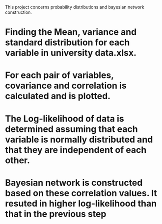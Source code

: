 This project concerns probability distributions and bayesian network construction.

# Finding the Mean, variance and standard distribution for each variable in university data.xlsx.
# For each pair of variables, covariance and correlation is calculated and is plotted.
# The Log-likelihood of data is determined assuming that each variable is normally distributed and that they are independent of each other.
# Bayesian network is constructed based on these correlation values. It resuted in higher log-likelihood than that in the previous step

